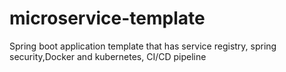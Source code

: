 # microservice-template
Spring boot application template that has service registry, spring security,Docker and kubernetes, CI/CD pipeline
